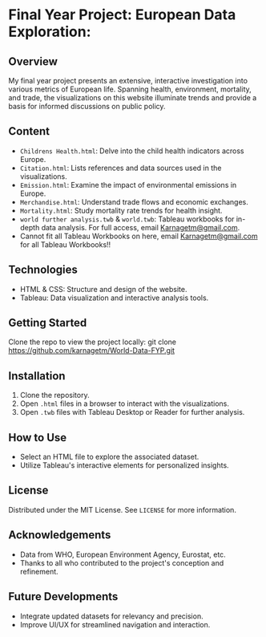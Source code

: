 # Final Year Project: European Data Exploration:

## Overview
My final year project presents an extensive, interactive investigation into various metrics of European life. Spanning health, environment, mortality, and trade, the visualizations on this website illuminate trends and provide a basis for informed discussions on public policy.

## Content
- `Childrens Health.html`: Delve into the child health indicators across Europe.
- `Citation.html`: Lists references and data sources used in the visualizations.
- `Emission.html`: Examine the impact of environmental emissions in Europe.
- `Merchandise.html`: Understand trade flows and economic exchanges.
- `Mortality.html`: Study mortality rate trends for health insight.
- `world further analysis.twb` & `world.twb`: Tableau workbooks for in-depth data analysis. For full access, email Karnagetm@gmail.com.
- Cannot fit all Tableau Workbooks on here, email Karnagetm@gmail.com for all Tableau Workbooks!!
  
## Technologies
- HTML & CSS: Structure and design of the website.
- Tableau: Data visualization and interactive analysis tools.

## Getting Started
Clone the repo to view the project locally:
git clone https://github.com/karnagetm/World-Data-FYP.git

## Installation
1. Clone the repository.
2. Open `.html` files in a browser to interact with the visualizations.
3. Open `.twb` files with Tableau Desktop or Reader for further analysis.

## How to Use
- Select an HTML file to explore the associated dataset.
- Utilize Tableau's interactive elements for personalized insights.

## License
Distributed under the MIT License. See `LICENSE` for more information.

## Acknowledgements
- Data from WHO, European Environment Agency, Eurostat, etc.
- Thanks to all who contributed to the project's conception and refinement.

## Future Developments
- Integrate updated datasets for relevancy and precision.
- Improve UI/UX for streamlined navigation and interaction.
















